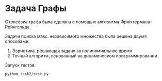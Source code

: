 # Задача Графы

Отрисовка графа была сделана с помощью алгоритма Фрюхтермана-Рейнгольда.

Задачи поиска макс. независимого множества была решена двумя способами:
1. Эвристика, решающая задачу за полиномиальное время
2. Точный алгоритм, основанный на динамическом программировании

Запуск тестов:

```bash
python task2/test.py
```